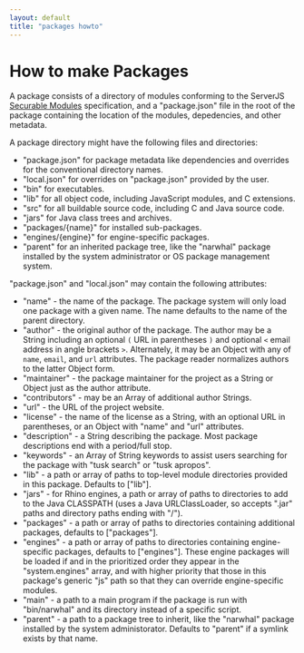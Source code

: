 ```yaml
---
layout: default
title: "packages howto"
---
```


How to make Packages
====================

A package consists of a directory of modules conforming to the ServerJS [Securable Modules](https://wiki.mozilla.org/ServerJS/Modules/SecurableModules) specification, and a "package.json" file in the root of the package containing the location of the modules, depedencies, and other metadata.

A package directory might have the following files and directories:

* "package.json" for package metadata like dependencies and overrides for the conventional directory names.
* "local.json" for overrides on "package.json" provided by the user.
* "bin" for executables.
* "lib" for all object code, including JavaScript modules, and C extensions.
* "src" for all buildable source code, including C and Java source code.
* "jars" for Java class trees and archives.
* "packages/{name}" for installed sub-packages.
* "engines/{engine}" for engine-specific packages.
* "parent" for an inherited package tree, like the "narwhal" package installed by the system administrator or OS package management system.

"package.json" and "local.json" may contain the following attributes:

* "name" - the name of the package.  The package system will only load one package with a given name.  The name defaults to the name of the parent directory.
* "author" - the original author of the package.  The author may be a String including an optional `(` URL in parentheses `)` and optional `<` email address in angle brackets `>`.  Alternately, it may be an Object with any of `name`, `email`, and `url` attributes.  The package reader normalizes authors to the latter Object form.
* "maintainer" - the package maintainer for the project as a String or Object just as the author attribute.
* "contributors" - may be an Array of additional author Strings.
* "url" - the URL of the project website.
* "license" - the name of the license as a String, with an optional URL in parentheses, or an Object with "name" and "url" attributes.
* "description" - a String describing the package.  Most package descriptions end with a period/full stop.
* "keywords" - an Array of String keywords to assist users searching for the package with "tusk search" or "tusk apropos".
* "lib" - a path or array of paths to top-level module directories provided in this package.  Defaults to ["lib"].
* "jars" - for Rhino engines, a path or array of paths to directories to add to the Java CLASSPATH (uses a Java URLClassLoader, so accepts ".jar" paths and directory paths ending with "/").
* "packages" - a path or array of paths to directories containing additional packages, defaults to ["packages"].
* "engines" - a path or array of paths to directories containing engine-specific packages, defaults to ["engines"].  These engine packages will be loaded if and in the prioritized order they appear in the "system.engines" array, and with higher priority that those in this package's generic "js" path so that they can override engine-specific modules.
* "main" - a path to a main program if the package is run with "bin/narwhal" and its directory instead of a specific script.
* "parent" - a path to a package tree to inherit, like the "narwhal" package installed by the system administorator.  Defaults to "parent" if a symlink exists by that name.


